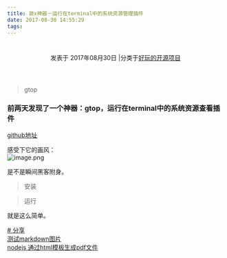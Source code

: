 ```yaml
---
title: 装x神器－运行在terminal中的系统资源管理插件
date: 2017-08-30 14:55:29
tags:
---
```


<div class="post-block"><link itemprop="mainEntityOfPage" href="http://cmszlx.win/2017/08/30/装x神器－运行在terminal中的系统资源管理插件/"><span hidden="" itemprop="author" itemscope="" itemtype="http://schema.org/Person"><meta itemprop="name" content="linXiao"><meta itemprop="description" content=""><meta itemprop="image" content="/images/avatar.gif"></span><span hidden="" itemprop="publisher" itemscope="" itemtype="http://schema.org/Organization"><meta itemprop="name" content="Hurry"></span><header class="post-header"><h1 class="post-title" itemprop="name headline"></h1><div class="post-meta"><span class="post-time"><span class="post-meta-item-icon"><i class="fa fa-calendar-o"></i></span><span class="post-meta-item-text">发表于</span><time title="创建于" itemprop="dateCreated datePublished" datetime="2017-08-30T18:33:10+08:00"> 2017年08月30日 </time></span><span class="post-category"><span class="post-meta-divider">|</span><span class="post-meta-item-icon"><i class="fa fa-folder-o"></i></span><span class="post-meta-item-text">分类于</span><span itemprop="about" itemscope="" itemtype="http://schema.org/Thing"><a href="/categories/好玩的开源项目/" itemprop="url" rel="index"><span itemprop="name">好玩的开源项目</span></a></span></span></div></header><div class="post-body" itemprop="articleBody"><blockquote><p>gtop</p></blockquote><h3 id="前两天发现了一个神器：gtop，运行在terminal中的系统资源查看插件"><a href="#前两天发现了一个神器：gtop，运行在terminal中的系统资源查看插件" class="headerlink" title="前两天发现了一个神器：gtop，运行在terminal中的系统资源查看插件"></a>前两天发现了一个神器：gtop，运行在terminal中的系统资源查看插件</h3><p><a href="https://github.com/aksakalli/gtop" target="_blank" rel="noopener">github地址</a></p><a id="more"></a><p>感受下它的画风：<br><img src="http://upload-images.jianshu.io/upload_images/5420078-01e9563459826a38.png?imageMogr2/auto-orient/strip%7CimageView2/2/w/1240" alt="image.png"></p><p>是不是瞬间黑客附身。</p><blockquote><p>安装</p></blockquote><precode language="" precodenum="0"></precode><blockquote><p>运行 </p></blockquote><precode language="" precodenum="1"></precode><p>就是这么简单。</p></div><footer class="post-footer"><div class="post-tags"><a href="/tags/分享/" rel="tag"># 分享</a></div><div class="post-nav"><div class="post-nav-next post-nav-item"><a href="/2017/08/30/测试markdown图片/" rel="next" title="测试markdown图片"><i class="fa fa-chevron-left"></i> 测试markdown图片 </a></div><span class="post-nav-divider"></span><div class="post-nav-prev post-nav-item"><a href="/2017/09/05/nodejs-通过html模板生成pdf文件/" rel="prev" title="nodejs 通过html模板生成pdf文件"> nodejs 通过html模板生成pdf文件 <i class="fa fa-chevron-right"></i></a></div></div></footer></div>
